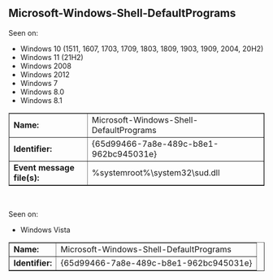 ## Microsoft-Windows-Shell-DefaultPrograms

Seen on:
* Windows 10 (1511, 1607, 1703, 1709, 1803, 1809, 1903, 1909, 2004, 20H2)
* Windows 11 (21H2)
* Windows 2008
* Windows 2012
* Windows 7
* Windows 8.0
* Windows 8.1

<table border="1" class="docutils">
  <tbody>
    <tr>
      <td><b>Name:</b></td>
      <td>Microsoft-Windows-Shell-DefaultPrograms</td>
    </tr>
    <tr>
      <td><b>Identifier:</b></td>
      <td>{65d99466-7a8e-489c-b8e1-962bc945031e}</td>
    </tr>
    <tr>
      <td><b>Event message file(s):</b></td>
      <td>%systemroot%\system32\sud.dll</td>
    </tr>
  </tbody>
</table>

&nbsp;

Seen on:
* Windows Vista

<table border="1" class="docutils">
  <tbody>
    <tr>
      <td><b>Name:</b></td>
      <td>Microsoft-Windows-Shell-DefaultPrograms</td>
    </tr>
    <tr>
      <td><b>Identifier:</b></td>
      <td>{65d99466-7a8e-489c-b8e1-962bc945031e}</td>
    </tr>
  </tbody>
</table>

&nbsp;


